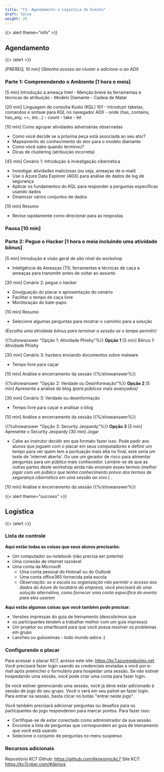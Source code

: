 ```yaml
---
title: "T3: Agendamento e Logística do Evento"
draft: false
weight: 28
---
```

{{< alert theme="info" >}}
## Agendamento
{{< /alert >}}

*[PREREQ, 10 min] Obtenha acesso ao cluster e adicione-o ao ADX*

### Parte 1: Compreendendo o Ambiente [1 hora e meia]

[5 min] Introdução à ameaça Intel
      - Menção breve às ferramentas e técnicas de atribuição
      - Modelo Diamante
      - Cadeia de Matar

[20 min] Linguagem de consulta Kusto (KQL) 101
       - Introduzir tabelas, comandos e sintaxe para KQL no navegador ADX
       - onde (has, contains, has_any, ==, etc…) 
       - count
       - take
       - let

[10 min] Como agrupar atividades adversárias observadas
  - Como você decide se a próxima peça está associada ao seu ator?
  - Mapeamento do conhecimento do ator para o modelo diamante
  - Como você sabe quando terminou?
  - Dicas de clustering (atribuição incorreta)

[45 min] Cenário 1: Introdução à investigação cibernética
  - Investigar atividades maliciosas (ou seja, ameaças de e-mail)
  - Use o Azure Data Explorer (ADX) para análise de dados de log de segurança
  - Aplicar os fundamentos do KQL para responder a perguntas específicas usando dados
  - Dinamizar vários conjuntos de dados

[10 min] Resumo
  - Revise rapidamente como direcionar para as respostas

### Pausa [10 min]
 
### Parte 2: Pegue o Hacker [1 hora e meia incluindo uma atividade bônus]

[5 min] Introdução e visão geral de alto nível do workshop
  - Inteligência de Ameaças (TI); ferramentas e técnicas de caça a ameaças para transmitir antes de voltar ao assunto

[30 min] Cenário 2: pegue o hacker
  - Divulguação do placar e apresentação do cenário
  - Facilitar o tempo de caça livre
  - Monitoração do bate-papo

[10 min] Resumo
  - Selecione algumas perguntas para mostrar o caminho para a solução

*(Escolha uma atividade bônus para terminar a sessão se o tempo permitir)*

{{%showanswer "Opção 1: Atividade Phishy"%}}
**Opção 1**
[5 min] Bônus 1: Atividade Phishy

[30 min] Cenário 3: hackers enviando documentos sobre malware
  - Tempo livre para caçar

[10 min] Análise e encerramento da sessão {{%/showanswer%}}

{{%showanswer "Opção 2: Verdade ou Desinformação"%}}
**Opção 2**
[5 min] Apresente a análise do blog *(para públicos mais avançados)*

[30 min] Cenário 3: Verdade ou desinformação
  - Tempo livre para caçar e analisar o blog

[10 min] Análise e encerramento da sessão
{{%/showanswer%}}

{{%showanswer "Opção 3: Security Jeopardy"%}}
**Opção 3**
[5 min] Apresente o Security Jeopardy
[30 min] Jogar
  - Cabe ao instrutor decidir em que formato fazer isso. Pode pedir aos alunos que joguem com o placar em seus computadores e definir um tempo para ver quem tem a pontuação mais alta no final, este seria um teste de 'internet aberta'. Ou use um gerador de risco para alimentar perguntas para um público mais conhecedor. Lembre-se de que as outras partes deste workshop ainda não ensinam esses termos *(melhor jogar com um público que tenha conhecimento prévio dos termos de segurança cibernética em uma sessão ao vivo )*
.

[10 min] Análise e encerramento da sessão
{{%/showanswer%}}



{{< alert theme="success" >}}
## Logística
{{< /alert >}}

### Lista de controle

**Aqui estão todas as coisas que seus alunos precisarão:**
* Um computador ou notebook (não precisa ser potente)
* Uma conexão de internet razoável
* Uma conta da Microsoft
     * Uma conta pessoal do Hotmail ou do Outlook
     * Uma conta office365 fornecida pela escola
     * *Observação: se a escola ou organização não permitir o acesso aos dados do Azure do locatário da empresa, você precisará de uma solução alternativa, como fornecer uma conta específica do evento para eles usarem*

**Aqui estão algumas coisas que você também pode precisar:**
* Versões impressas do guia de treinamento (descobrimos que
* os participantes tendem a trabalhar melhor com um guia impresso)
* Um projetor ou smartboard para que você possa resolver os problemas em grupo
* Lanches ou guloseimas - todo mundo adora :)

### Configurando o placar

Para acessar o placar KC7, acesse este site: https://kc7.azurewebsites.net.
  Você precisará fazer login usando as credenciais enviadas a você por e-mail após preencher o formulário para hospedar uma sessão. Se não estiver hospedando uma sessão, você pode criar uma conta para fazer login.

Se você estiver gerenciando uma sessão, você já deve estar adicionado à sessão de jogo do seu grupo. Você o verá em seu painel ao fazer login. Para entrar na sessão, basta clicar no botão "entrar neste jogo".

Você também precisará adicionar perguntas ou desafios para os participantes do jogo responderem para marcar pontos. Para fazer isso:

* Certifique-se de estar conectado como administrador da sua sessão
* Encontre a lista de perguntas que correspondem ao guia de treinamento que você está usando
* Selecione o conjunto de perguntas no menu suspenso

### Recursos adicionais

Repositório KC7 Github: https://github.com/kkneomis/kc7
Site KC7: https://kc7cyber.com/#demos

